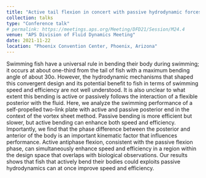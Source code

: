 ```yaml
---
title: "Active tail flexion in concert with passive hydrodynamic forces improves swimming speed and efficiency"
collection: talks
type: "Conference talk"
# permalink: https://meetings.aps.org/Meeting/DFD21/Session/M24.4
venue: "APS Division of Fluid Dynamics Meeting"
date: 2021-11-22
location: "Phoenix Convention Center, Phoenix, Arizona"
---
```


Swimming fish have a universal rule in bending their body during swimming; it occurs at about one-third from the tail of fish with a maximum bending angle of about 30o. However, the hydrodynamic mechanisms that shaped this convergent design and its potential benefit to fish in terms of swimming speed and efficiency are not well understood. It is also unclear to what extent this bending is active or passively follows the interaction of a flexible posterior with the fluid. Here, we analyze the swimming performance of a self-propelled two-link plate with active and passive posterior end in the context of the vortex sheet method. Passive bending is more efficient but slower, but active bending can enhance both speed and efficiency. Importantly, we find that the phase difference between the posterior and anterior of the body is an important kinematic factor that influences performance. Active antiphase flexion, consistent with the passive flexion phase, can simultaneously enhance speed and efficiency in a region within the design space that overlaps with biological observations. Our results shows that fish that actively bend their bodies could exploits passive hydrodynamics can at once improve speed and efficiency.